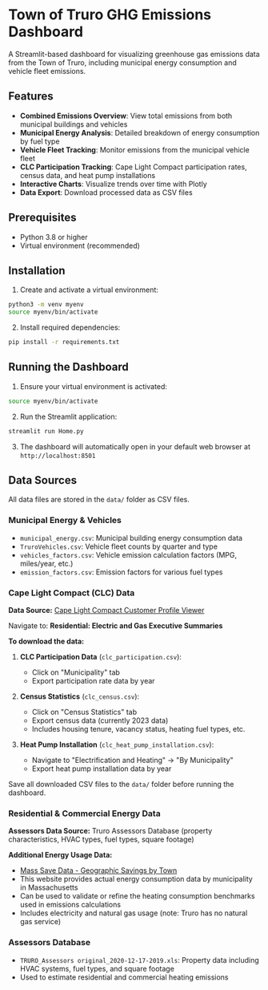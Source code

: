 # Town of Truro GHG Emissions Dashboard

A Streamlit-based dashboard for visualizing greenhouse gas emissions data from the Town of Truro, including municipal energy consumption and vehicle fleet emissions.

## Features

- **Combined Emissions Overview**: View total emissions from both municipal buildings and vehicles
- **Municipal Energy Analysis**: Detailed breakdown of energy consumption by fuel type
- **Vehicle Fleet Tracking**: Monitor emissions from the municipal vehicle fleet
- **CLC Participation Tracking**: Cape Light Compact participation rates, census data, and heat pump installations
- **Interactive Charts**: Visualize trends over time with Plotly
- **Data Export**: Download processed data as CSV files

## Prerequisites

- Python 3.8 or higher
- Virtual environment (recommended)

## Installation

1. Create and activate a virtual environment:
```bash
python3 -m venv myenv
source myenv/bin/activate
```

2. Install required dependencies:
```bash
pip install -r requirements.txt
```

## Running the Dashboard

1. Ensure your virtual environment is activated:
```bash
source myenv/bin/activate
```

2. Run the Streamlit application:
```bash
streamlit run Home.py
```

3. The dashboard will automatically open in your default web browser at `http://localhost:8501`

## Data Sources

All data files are stored in the `data/` folder as CSV files.

### Municipal Energy & Vehicles
- `municipal_energy.csv`: Municipal building energy consumption data
- `TruroVehicles.csv`: Vehicle fleet counts by quarter and type
- `vehicles_factors.csv`: Vehicle emission calculation factors (MPG, miles/year, etc.)
- `emission_factors.csv`: Emission factors for various fuel types

### Cape Light Compact (CLC) Data

**Data Source:** [Cape Light Compact Customer Profile Viewer](https://viewer.dnv.com/macustomerprofile/entity/1444/report/2078)

Navigate to: **Residential: Electric and Gas Executive Summaries**

**To download the data:**

1. **CLC Participation Data** (`clc_participation.csv`):
   - Click on "Municipality" tab
   - Export participation rate data by year

2. **Census Statistics** (`clc_census.csv`):
   - Click on "Census Statistics" tab
   - Export census data (currently 2023 data)
   - Includes housing tenure, vacancy status, heating fuel types, etc.

3. **Heat Pump Installation** (`clc_heat_pump_installation.csv`):
   - Navigate to "Electrification and Heating" → "By Municipality"
   - Export heat pump installation data by year

Save all downloaded CSV files to the `data/` folder before running the dashboard.

### Residential & Commercial Energy Data

**Assessors Data Source:** Truro Assessors Database (property characteristics, HVAC types, fuel types, square footage)

**Additional Energy Usage Data:**
- [Mass Save Data - Geographic Savings by Town](https://www.masssavedata.com/Public/GeographicSavings)
- This website provides actual energy consumption data by municipality in Massachusetts
- Can be used to validate or refine the heating consumption benchmarks used in emissions calculations
- Includes electricity and natural gas usage (note: Truro has no natural gas service)

### Assessors Database
- `TRURO_Assessors original_2020-12-17-2019.xls`: Property data including HVAC systems, fuel types, and square footage
- Used to estimate residential and commercial heating emissions

